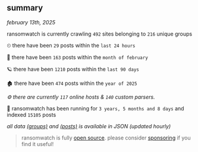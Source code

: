 
## summary
_february 13th, 2025_

ransomwatch is currently crawling `492` sites belonging to `216` unique groups

⏲ there have been `29` posts within the `last 24 hours`

🦈 there have been `163` posts within the `month of february`

🪐 there have been `1210` posts within the `last 90 days`

🏚 there have been `474` posts within the `year of 2025`

_⚙️ there are currently `117` online hosts & `140` custom parsers._

🦕 ransomwatch has been running for `3 years, 5 months and 8 days` and indexed `15105` posts

_all data  [(groups)](http://ransomwhat.telemetry.ltd/groups) and [(posts)](http://ransomwhat.telemetry.ltd/posts) is available in JSON (updated hourly)_

> ransomwatch is fully [open source](https://github.com/joshhighet/ransomwatch#ransomwatch--). please consider [sponsoring](https://github.com/sponsors/joshhighet) if you find it useful!
